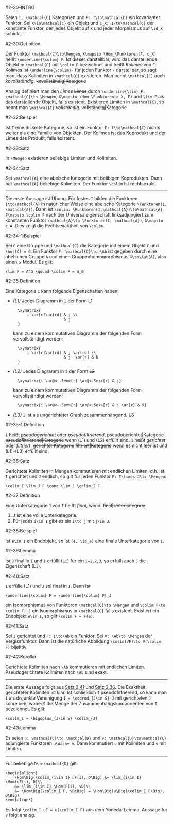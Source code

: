 #2-30-INTRO

Seien `I, \mathcal{C}` Kategorien und `F: I\to\mathcal{C}` ein kovarianter Funktor. Sei `X\in\mathcal{C}` ein Objekt und `c_X: I\to\mathcal{C}` der konstante Funktor, der jedes Objekt auf `X` und jeder Morphismus auf `\id_X` schickt.

#2-30:Definition

Der Funktor `\mathcal{C}\to\Mengen`, `X\mapsto \Hom_\Funktoren(F, c_X)` heißt `\underline{\colim} F`. Ist dieser darstellbar, wird das darstellende Objekt in `\mathcal{C}` mit `\colim F` bezeichnet und heißt *Kolimes* von `F`. ~~Kolimes~~ Ist `\underline{\colim}F` für jeden Funktor `F` darstellbar, so sagt man, dass Kolimiten in `\mathcal{C}` existieren. Man nennt `\mathcal{C}` auch *kovollständig*. ~~kovollständig|Kategorie~~

Analog definiert man den *Limes* ~~Limes~~ durch `\underline{\lim} F: \mathcal{C}\to \Mengen`, `X\mapsto \Hom_\Funktoren(c_X, F)` und `\lim F` als das darstellende Objekt, falls existent. Existieren Limiten in `\mathcal{C}`, so nennt man `\mathcal{C}` *vollständig*. ~~vollständig|Kategorie~~

#2-32:Beispiel

Ist `I` eine diskrete Kategorie, so ist ein Funktor `F: I\to\mathcal{C}` nichts weiter als eine Familie von Objekten. Der Kolimes ist das Koprodukt und der Limes das Produkt, falls existent.

#2-33:Satz

In `\Mengen` existieren beliebige Limiten und Kolimiten.

#2-34:Satz

Sei `\mathcal{A}` eine abelsche Kategorie mit belibigen Koprodukten. Dann hat `\mathcal{A}` beliebige Kolimiten. Der Funktor `\colim` ist rechtsexakt.

---

Die erste Aussage ist Übung. Für festes `I` bilden die Funktoren `I\to\mathcal{A}` in natürlicher Weise eine abelsche Kategorie `\Funktoren(I, \mathcal{A})`. Dann ist `\colim: \Funktoren(I,\mathcal{A})\to\mathcal{A}`, `F\mapsto \colim F` nach der Universaleigenschaft linksadjungiert zum konstanten Funktor `\mathcal{A}\to \Funktoren(I, \mathcal{A})`, `A\mapsto c_A`. Dies zeigt die Rechtsexaktheit von `\colim`.

#2-34-1:Beispiel

Sei `G` eine Gruppe und `\mathcal{C}` die Kategorie mit einem Objekt `C` und `\Aut(C) = G`. Ein Funktor `F: \mathcal{C}\to \Ab` ist gegeben durch eine abelschen Gruppe `A` und einen Gruppenhomomorphismus `G\to\Aut(A)`, also einen `G`-Modul. Es gilt:

    \lim F = A^G,\qquad \colim F = A_G

#2-35:Definition

Eine Kategorie `I` kann folgende Eigenschaften haben:

* *(L1)* Jedes Diagramm in `I` der Form ~~L1~~

        \xymatrix{
            i \ar[r]\ar[rd] & j \\
                            & j'
        }

  kann zu einem kommutativen Diagramm der folgenden Form vervollständigt werden:

        \xymatrix{
            i \ar[r]\ar[rd] & j \ar[rd] \\
                            & j' \ar[r] & k
        }

* *(L2)* Jedes Diagramm in `I` der Form ~~L2~~

        \xymatrix{i \ar@<-.5ex>[r] \ar@<.5ex>[r] & j}

  kann zu einem kommutativen Diagramm der folgenden Form vervollständigt werden:

        \xymatrix{i \ar@<-.5ex>[r] \ar@<.5ex>[r] & j \ar[r] & k}

* *(L3)* `I` ist als ungerichteter Graph zusammenhängend. ~~L3~~

#2-35-1:Definition

`I` heißt *pseudogerichtet* oder *pseudofiltrierend*, ~~pseudogerichtet|Kategorie~~ ~~pseudofiltrierend|Kategorie~~ wenn (L1) und (L2) erfüllt sind. `I` heißt *gerichtet* oder *filtriert*, ~~gerichtet|Kategorie~~ ~~filtriert|Kategorie~~ wenn es nicht leer ist und (L1)–(L3) erfüllt sind.

#2-36:Satz

Gerichtete Kolimiten in Mengen kommutieren mit endlichen Limiten, d.h. ist `I` gerichtet und `J` endlich, so gilt für jeden Funktor `F: I\times J\to \Mengen`:

    \colim_I \lim_J F \cong \lim_J \colim_I F

#2-37:Definition

Eine Unterkategorie `J` von `I` heißt *final*, wenn: ~~final|Unterkategorie~~

1. `J` ist eine volle Unterkategorie.
2. Für jedes `i\in I` gibt es ein `i\to j` mit `j\in J`.

#2-38:Beispiel

Ist `e\in I` ein Endobjekt, so ist `(e, \id_e)` eine finale Unterkategorie von `I`.

#2-39:Lemma

Ist `J` final in `I` und `I` erfüllt (L`i`) für ein `i=1,2,3`, so erfüllt auch `J` die Eigenschaft (L`i`).

#2-40:Satz

`I` erfülle (L1) und `J` sei final in `I`. Dann ist

    \underline{\colim} F = \underline{\colim} F|_J

ein Isomorphismus von Funktoren `\mathcal{C}\to \Mengen` und `\colim F\to \colim F|_J` ein Isomorphismus in `\mathcal{C}` falls existent. Existiert ein Endobjekt `e\in I`, so gilt `\colim F = F(e)`.

#2-41:Satz

Sei `I` gerichtet und `F: I\to\Ab` ein Funktor. Sei `V: \Ab\to \Mengen` der Vergissfunktor. Dann ist die natürliche Abbildung `\colim(VF)\to V(\colim F)` bijektiv.

#2-42:Korollar

Gerichtete Kolimiten nach `\Ab` kommutieren mit endlichen Limiten. Pseudogerichtete Kolimiten nach `\Ab` sind exakt.

---

Die erste Aussage folgt aus [Satz 2.41](#2-41) und [Satz 2.36](#2-36). Die Exaktheit gerichteter Kolimiten ist klar. Ist schließlich `I` pseudofiltrierend, so kann man `I` als disjunkte Vereinigung `I = \coprod_{J\in S} J` mit gerichteten `J` schreiben, wobei `S` die Menge der Zusammenhangskomponenten von `I` bezeichnet. Es gilt:

    \colim_I = \bigoplus_{J\in S} \colim_{J}

#2-43:Lemma

Es seien `u: \mathcal{C}\to \mathcal{D}` und `v: \mathcal{D}\to\mathcal{C}` adjungierte Funktoren `u\dashv v`. Dann kommutiert `u` mit Kolimiten und `v` mit Limiten.

---

Für beliebige `D\in\mathcal{D}` gilt:

    \begin{align*}
        \Hom\Big(\colim_{i\in I} uF(i), D\Big) &= \lim_{i\in I} \Hom(uF(i), D)\\
        &= \lim_{i\in I} \Hom(F(i), vD)\\
        &= \Hom\Big(\colim_I F, vD\Big) = \Hom\Big(u\Big(\colim_I F\Big), D\Big)
    \end{align*}

Es folgt `\colim_I uF = u(\colim_I F)` aus dem Yoneda-Lemma. Aussage für `v` folgt analog.
